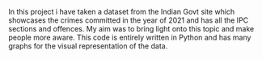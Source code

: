 In this project i have taken a dataset from the Indian Govt site which showcases the crimes committed in the year of 2021 and has all the IPC sections and offences. My aim was to bring light onto this topic and make people more aware. This code is entirely written in Python and has many graphs for the visual representation of the data.
